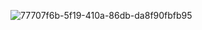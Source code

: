 ![77707f6b-5f19-410a-86db-da8f90fbfb95](https://user-images.githubusercontent.com/26022/45606143-71140c00-b9f7-11e8-9fe8-ac3c93cdc80e.jpg)
